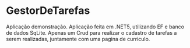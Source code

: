 # GestorDeTarefas
Aplicação demonstração.
Aplicação feita em .NET5, utilizando EF e banco de dados SqLite.
Apenas um Crud para realizar o cadastro de tarefas a serem realizadas, juntamente com uma pagina de curriculo.

